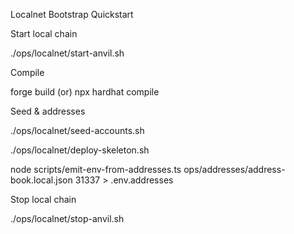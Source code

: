 
Localnet Bootstrap Quickstart

Start local chain

./ops/localnet/start-anvil.sh

Compile

forge build (or) npx hardhat compile

Seed & addresses

./ops/localnet/seed-accounts.sh

./ops/localnet/deploy-skeleton.sh

node scripts/emit-env-from-addresses.ts ops/addresses/address-book.local.json 31337 > .env.addresses

Stop local chain

./ops/localnet/stop-anvil.sh
